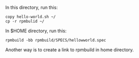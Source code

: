 In this directory, run this:
```
copy hello-world.sh ~/
cp -r rpmbulid ~/
```

In $HOME directory, run this:
```
rpmbuild -bb rpmbuild/SPECS/hellowworld.spec
```


Another way is to create a link to rpmbuild in home directory.
